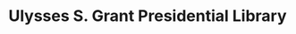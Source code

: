 ---
layout: repo
title: "Ulysses S. Grant Presidential Library"
id: 23565
permalink: repos/23565/
---